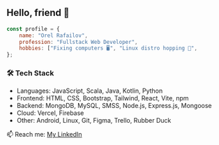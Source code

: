 ## Hello, friend 👋

```javascript
const profile = {
    name: "Orel Rafailov",
    profession: "Fullstack Web Developer",
    hobbies: ["Fixing computers 🖥️", "Linux distro hopping 🐧",
};
```

### 🛠️ Tech Stack
- Languages: JavaScript, Scala, Java, Kotlin, Python
- Frontend: HTML, CSS, Bootstrap, Tailwind, React, Vite, npm
- Backend: MongoDB, MySQL, SMSS, Node.js, Express.js, Mongoose
- Cloud: Vercel, Firebase
- Other: Android, Linux, Git, Figma, Trello, Rubber Duck

📫 Reach me: [My LinkedIn](https://www.linkedin.com/in/orel-rafailov/)

